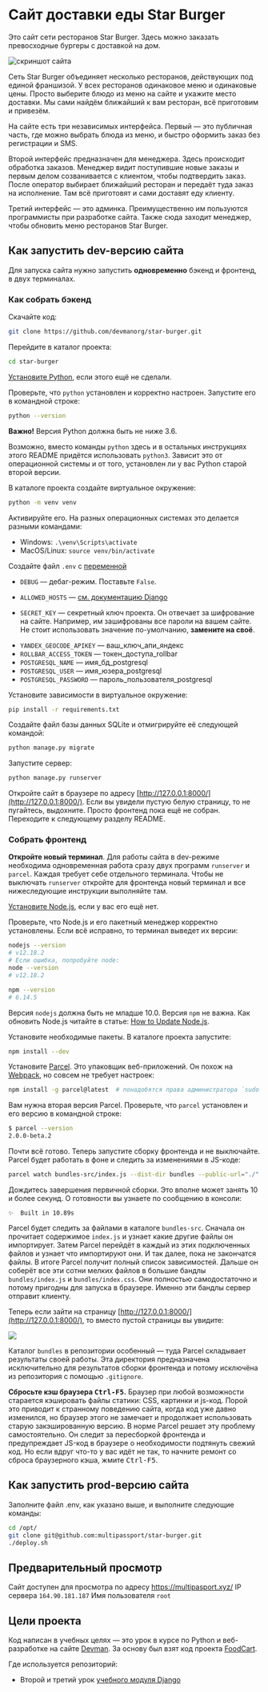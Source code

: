 # Сайт доставки еды Star Burger

Это сайт сети ресторанов Star Burger. Здесь можно заказать превосходные бургеры с доставкой на дом.

![скриншот сайта](https://dvmn.org/filer/canonical/1594651635/686/)


Сеть Star Burger объединяет несколько ресторанов, действующих под единой франшизой. У всех ресторанов одинаковое меню и одинаковые цены. Просто выберите блюдо из меню на сайте и укажите место доставки. Мы сами найдём ближайший к вам ресторан, всё приготовим и привезём.

На сайте есть три независимых интерфейса. Первый — это публичная часть, где можно выбрать блюда из меню, и быстро оформить заказ без регистрации и SMS.

Второй интерфейс предназначен для менеджера. Здесь происходит обработка заказов. Менеджер видит поступившие новые заказы и первым делом созванивается с клиентом, чтобы подтвердить заказ. После оператор выбирает ближайший ресторан и передаёт туда заказ на исполнение. Там всё приготовят и сами доставят еду клиенту.

Третий интерфейс — это админка. Преимущественно им пользуются программисты при разработке сайта. Также сюда заходит менеджер, чтобы обновить меню ресторанов Star Burger.

## Как запустить dev-версию сайта

Для запуска сайта нужно запустить **одновременно** бэкенд и фронтенд, в двух терминалах.

### Как собрать бэкенд

Скачайте код:
```sh
git clone https://github.com/devmanorg/star-burger.git
```

Перейдите в каталог проекта:
```sh
cd star-burger
```

[Установите Python](https://www.python.org/), если этого ещё не сделали.

Проверьте, что `python` установлен и корректно настроен. Запустите его в командной строке:
```sh
python --version
```
**Важно!** Версия Python должна быть не ниже 3.6.

Возможно, вместо команды `python` здесь и в остальных инструкциях этого README придётся использовать `python3`. Зависит это от операционной системы и от того, установлен ли у вас Python старой второй версии. 

В каталоге проекта создайте виртуальное окружение:
```sh
python -m venv venv
```
Активируйте его. На разных операционных системах это делается разными командами:
- Windows: `.\venv\Scripts\activate`
- MacOS/Linux: `source venv/bin/activate`

Создайте файл `.env` с [переменной](https://developer.tech.yandex.ru/services/)

- `DEBUG` — дебаг-режим. Поставьте `False`.
* `ALLOWED_HOSTS` — [см. документацию Django](https://docs.djangoproject.com/en/3.1/ref/settings/#allowed-hosts)
- `SECRET_KEY` — секретный ключ проекта. Он отвечает за шифрование на сайте. Например, им зашифрованы все пароли на вашем сайте. Не стоит использовать значение по-умолчанию, **замените на своё**.
* `YANDEX_GEOCODE_APIKEY` — ваш_ключ_апи_яндекс
* `ROLLBAR_ACCESS_TOKEN` — токен_доступа_rollbar
* `POSTGRESQL_NAME` — имя_бд_postgresql
* `POSTGRESQL_USER` — имя_юзера_postgresql
* `POSTGRESQL_PASSWORD` — пароль_пользователя_postgresql

Установите зависимости в виртуальное окружение:
```sh
pip install -r requirements.txt
```

Создайте файл базы данных SQLite и отмигрируйте её следующей командой:

```sh
python manage.py migrate
```

Запустите сервер:

```sh
python manage.py runserver
```

Откройте сайт в браузере по адресу [http://127.0.0.1:8000/](http://127.0.0.1:8000/). Если вы увидели пустую белую страницу, то не пугайтесь, выдохните. Просто фронтенд пока ещё не собран. Переходите к следующему разделу README.

### Собрать фронтенд

**Откройте новый терминал**. Для работы сайта в dev-режиме необходима одновременная работа сразу двух программ `runserver` и `parcel`. Каждая требует себе отдельного терминала. Чтобы не выключать `runserver` откройте для фронтенда новый терминал и все нижеследующие инструкции выполняйте там.

[Установите Node.js](https://nodejs.org/en/), если у вас его ещё нет.

Проверьте, что Node.js и его пакетный менеджер корректно установлены. Если всё исправно, то терминал выведет их версии:

```sh
nodejs --version
# v12.18.2
# Если ошибка, попробуйте node:
node --version
# v12.18.2

npm --version
# 6.14.5
```

Версия `nodejs` должна быть не младше 10.0. Версия `npm` не важна. Как обновить Node.js читайте в статье: [How to Update Node.js](https://phoenixnap.com/kb/update-node-js-version).

Установите необходимые пакеты. В каталоге проекта запустите:

```sh
npm install --dev
```

Установите [Parcel](https://parceljs.org/). Это упаковщик веб-приложений. Он похож на [Webpack](https://webpack.js.org/), но совсем не требует настроек:

```sh
npm install -g parcel@latest  # понадобятся права администратора `sudo`
```

Вам нужна вторая версия Parcel. Проверьте, что `parcel` установлен и его версию в командной строке:

```sh
$ parcel --version
2.0.0-beta.2
```

Почти всё готово. Теперь запустите сборку фронтенда и не выключайте. Parcel будет работать в фоне и следить за изменениями в JS-коде:

```sh
parcel watch bundles-src/index.js --dist-dir bundles --public-url="./"
```

Дождитесь завершения первичной сборки. Это вполне может занять 10 и более секунд. О готовности вы узнаете по сообщению в консоли:

```
✨  Built in 10.89s
```

Parcel будет следить за файлами в каталоге `bundles-src`. Сначала он прочитает содержимое `index.js` и узнает какие другие файлы он импортирует. Затем Parcel перейдёт в каждый из этих подключенных файлов и узнает что импортируют они. И так далее, пока не закончатся файлы. В итоге Parcel получит полный список зависимостей. Дальше он соберёт все эти сотни мелких файлов в большие бандлы `bundles/index.js` и `bundles/index.css`. Они полностью самодостаточно и потому пригодны для запуска в браузере. Именно эти бандлы сервер отправит клиенту.

Теперь если зайти на страницу  [http://127.0.0.1:8000/](http://127.0.0.1:8000/), то вместо пустой страницы вы увидите:

![](https://dvmn.org/filer/canonical/1594651900/687/)

Каталог `bundles` в репозитории особенный — туда Parcel складывает результаты своей работы. Эта директория предназначена исключительно для результатов сборки фронтенда и потому исключёна из репозитория с помощью `.gitignore`.

**Сбросьте кэш браузера <kbd>Ctrl-F5</kbd>.** Браузер при любой возможности старается кэшировать файлы статики: CSS, картинки и js-код. Порой это приводит к странному поведению сайта, когда код уже давно изменился, но браузер этого не замечает и продолжает использовать старую закэшированную версию. В норме Parcel решает эту проблему самостоятельно. Он следит за пересборкой фронтенда и предупреждает JS-код в браузере о необходимости подтянуть свежий код. Но если вдруг что-то у вас идёт не так, то начните ремонт со сброса браузерного кэша, жмите <kbd>Ctrl-F5</kbd>.


## Как запустить prod-версию сайта

Заполните файл .env, как указано выше, и выполните следующие команды:

```sh
cd /opt/
git clone git@github.com:multipassport/star-burger.git
./deploy.sh
```

## Предварительный просмотр

Сайт доступен для просмотра по адресу https://multipasport.xyz/
IP сервера `164.90.181.187`
Имя пользователя `root`

## Цели проекта

Код написан в учебных целях — это урок в курсе по Python и веб-разработке на сайте [Devman](https://dvmn.org). За основу был взят код проекта [FoodCart](https://github.com/Saibharath79/FoodCart).

Где используется репозиторий:

- Второй и третий урок [учебного модуля Django](https://dvmn.org/modules/django/)

